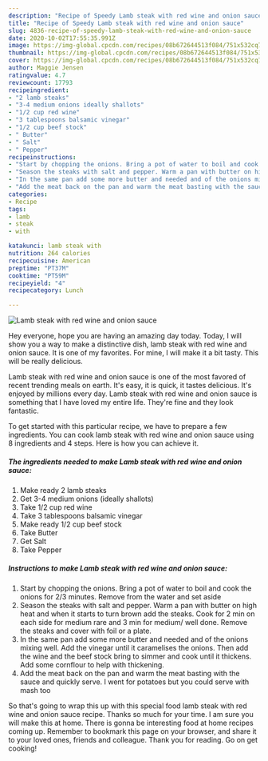 ```yaml
---
description: "Recipe of Speedy Lamb steak with red wine and onion sauce"
title: "Recipe of Speedy Lamb steak with red wine and onion sauce"
slug: 4836-recipe-of-speedy-lamb-steak-with-red-wine-and-onion-sauce
date: 2020-10-02T17:55:35.991Z
image: https://img-global.cpcdn.com/recipes/08b672644513f084/751x532cq70/lamb-steak-with-red-wine-and-onion-sauce-recipe-main-photo.jpg
thumbnail: https://img-global.cpcdn.com/recipes/08b672644513f084/751x532cq70/lamb-steak-with-red-wine-and-onion-sauce-recipe-main-photo.jpg
cover: https://img-global.cpcdn.com/recipes/08b672644513f084/751x532cq70/lamb-steak-with-red-wine-and-onion-sauce-recipe-main-photo.jpg
author: Maggie Jensen
ratingvalue: 4.7
reviewcount: 17793
recipeingredient:
- "2 lamb steaks"
- "3-4 medium onions ideally shallots"
- "1/2 cup red wine"
- "3 tablespoons balsamic vinegar"
- "1/2 cup beef stock"
- " Butter"
- " Salt"
- " Pepper"
recipeinstructions:
- "Start by chopping the onions. Bring a pot of water to boil and cook the onions for 2/3 minutes. Remove from the water and set aside"
- "Season the steaks with salt and pepper. Warm a pan with butter on high heat and when it starts to turn brown add the steaks. Cook for 2 min on each side for medium rare and 3 min for medium/ well done. Remove the steaks and cover with foil or a plate."
- "In the same pan add some more butter and needed and of the onions mixing well. Add the vinegar until it caramelises the onions. Then add the wine and the beef stock bring to simmer and cook until it thickens. Add some cornflour to help with thickening."
- "Add the meat back on the pan and warm the meat basting with the sauce and quickly serve. I went for potatoes but you could serve with mash too"
categories:
- Recipe
tags:
- lamb
- steak
- with

katakunci: lamb steak with 
nutrition: 264 calories
recipecuisine: American
preptime: "PT37M"
cooktime: "PT59M"
recipeyield: "4"
recipecategory: Lunch

---
```



![Lamb steak with red wine and onion sauce](https://img-global.cpcdn.com/recipes/08b672644513f084/751x532cq70/lamb-steak-with-red-wine-and-onion-sauce-recipe-main-photo.jpg)

Hey everyone, hope you are having an amazing day today. Today, I will show you a way to make a distinctive dish, lamb steak with red wine and onion sauce. It is one of my favorites. For mine, I will make it a bit tasty. This will be really delicious.



Lamb steak with red wine and onion sauce is one of the most favored of recent trending meals on earth. It's easy, it is quick, it tastes delicious. It's enjoyed by millions every day. Lamb steak with red wine and onion sauce is something that I have loved my entire life. They're fine and they look fantastic.


To get started with this particular recipe, we have to prepare a few ingredients. You can cook lamb steak with red wine and onion sauce using 8 ingredients and 4 steps. Here is how you can achieve it.

<!--inarticleads1-->

##### The ingredients needed to make Lamb steak with red wine and onion sauce:

1. Make ready 2 lamb steaks
1. Get 3-4 medium onions (ideally shallots)
1. Take 1/2 cup red wine
1. Take 3 tablespoons balsamic vinegar
1. Make ready 1/2 cup beef stock
1. Take  Butter
1. Get  Salt
1. Take  Pepper




<!--inarticleads2-->

##### Instructions to make Lamb steak with red wine and onion sauce:

1. Start by chopping the onions. Bring a pot of water to boil and cook the onions for 2/3 minutes. Remove from the water and set aside
1. Season the steaks with salt and pepper. Warm a pan with butter on high heat and when it starts to turn brown add the steaks. Cook for 2 min on each side for medium rare and 3 min for medium/ well done. Remove the steaks and cover with foil or a plate.
1. In the same pan add some more butter and needed and of the onions mixing well. Add the vinegar until it caramelises the onions. Then add the wine and the beef stock bring to simmer and cook until it thickens. Add some cornflour to help with thickening.
1. Add the meat back on the pan and warm the meat basting with the sauce and quickly serve. I went for potatoes but you could serve with mash too




So that's going to wrap this up with this special food lamb steak with red wine and onion sauce recipe. Thanks so much for your time. I am sure you will make this at home. There is gonna be interesting food at home recipes coming up. Remember to bookmark this page on your browser, and share it to your loved ones, friends and colleague. Thank you for reading. Go on get cooking!
